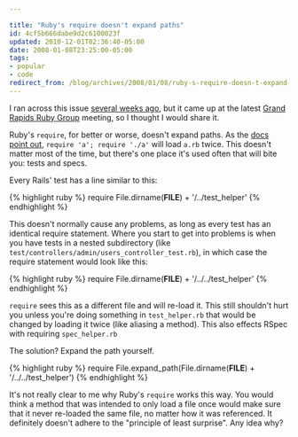 ```yaml
---

title: "Ruby's require doesn't expand paths"
id: 4cf5b666dabe9d2c6100023f
updated: 2010-12-01T02:36:40-05:00
date: 2008-01-08T23:25:00-05:00
tags:
- popular
- code
redirect_from: /blog/archives/2008/01/08/ruby-s-require-doesn-t-expand-paths/
---
```


I ran across this issue [several weeks ago](http://rubyforge.org/pipermail/rspec-devel/2007-November/004235.html), but it came up at the latest [Grand Rapids Ruby Group](http://gr-ruby.org/) meeting, so I thought I would share it.

Ruby's `require`, for better or worse, doesn't expand paths. As the [docs point out](http://ruby-doc.org/core/classes/Kernel.html#M005966), `require 'a'; require './a'` will load `a.rb` twice. This doesn't matter most of the time, but there's one place it's used often that will bite you: tests and specs.

Every Rails' test has a line similar to this:

{% highlight ruby %}
require File.dirname(__FILE__) + '/../test_helper'
{% endhighlight %}

This doesn't normally cause any problems, as long as every test has an identical require statement. Where you start to get into problems is when you have tests in a nested subdirectory (like `test/controllers/admin/users_controller_test.rb`), in which case the require statement would look like this:

{% highlight ruby %}
require File.dirname(__FILE__) + '/../../test_helper'
{% endhighlight %}

`require` sees this as a different file and will re-load it. This still shouldn't hurt you unless you're doing something in `test_helper.rb` that would be changed by loading it twice (like aliasing a method). This also effects RSpec with requiring `spec_helper.rb`

The solution? Expand the path yourself.

{% highlight ruby %}
require File.expand_path(File.dirname(__FILE__) + '/../../test_helper')
{% endhighlight %}

It's not really clear to me why Ruby's `require` works this way. You would think a method that was intended to only load a file once would make sure that it never re-loaded the same file, no matter how it was referenced. It definitely doesn't adhere to the "principle of least surprise". Any idea why?
